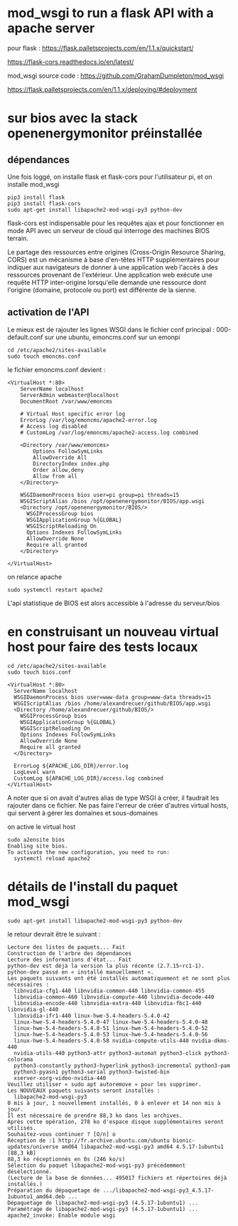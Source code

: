 # mod_wsgi to run a flask API with a apache server 

pour flask : https://flask.palletsprojects.com/en/1.1.x/quickstart/

https://flask-cors.readthedocs.io/en/latest/

mod_wsgi source code : https://github.com/GrahamDumpleton/mod_wsgi

https://flask.palletsprojects.com/en/1.1.x/deploying/#deployment

# sur bios avec la stack openenergymonitor préinstallée 

## dépendances

Une fois loggé, on installe flask et flask-cors pour l'utilisateur pi, et on installe mod_wsgi
```
pip3 install flask
pip3 install flask-cors
sudo apt-get install libapache2-mod-wsgi-py3 python-dev
```
flask-cors est indispensable pour les requêtes ajax et pour fonctionner en mode API avec un serveur de cloud qui interroge des machines BIOS terrain.

Le partage des ressources entre origines (Cross-Origin Resource Sharing, CORS) est un mécanisme à base d'en-têtes HTTP supplémentaires pour indiquer aux navigateurs de donner à une application web l'accès à des ressources provenant de l'extérieur. Une application web exécute une requête HTTP inter-origine lorsqu'elle demande une ressource dont l'origine (domaine, protocole ou port) est différente de la sienne. 

## activation de l'API

Le mieux est de rajouter les lignes WSGI dans le fichier conf principal : 000-default.conf sur une ubuntu, emoncms.conf sur un emonpi
```
cd /etc/apache2/sites-available
sudo touch emoncms.conf
```
le fichier emoncms.conf devient :
```
<VirtualHost *:80>
    ServerName localhost
    ServerAdmin webmaster@localhost
    DocumentRoot /var/www/emoncms

    # Virtual Host specific error log
    ErrorLog /var/log/emoncms/apache2-error.log
    # Access log disabled
    # CustomLog /var/log/emoncms/apache2-access.log combined

    <Directory /var/www/emoncms>
        Options FollowSymLinks
        AllowOverride All
        DirectoryIndex index.php
        Order allow,deny
        Allow from all
    </Directory>

    WSGIDaemonProcess bios user=pi group=pi threads=15
    WSGIScriptAlias /bios /opt/openenergymonitor/BIOS/app.wsgi
    <Directory /opt/openenergymonitor/BIOS/>
      WSGIProcessGroup bios
      WSGIApplicationGroup %{GLOBAL}
      WSGIScriptReloading On
      Options Indexes FollowSymLinks
      AllowOverride None
      Require all granted
    </Directory>

</VirtualHost>
```
on relance apache
```
sudo systemctl restart apache2
```
L'api statistique de BIOS est alors accessible à l'adresse du serveur/bios

# en construisant un nouveau virtual host pour faire des tests locaux

```
cd /etc/apache2/sites-available
sudo touch bios.conf
```
```
<VirtualHost *:80>
  ServerName localhost
  WSGIDaemonProcess bios user=www-data group=www-data threads=15
  WSGIScriptAlias /bios /home/alexandrecuer/github/BIOS/app.wsgi
  <Directory /home/alexandrecuer/github/BIOS/>
    WSGIProcessGroup bios
    WSGIApplicationGroup %{GLOBAL}
    WSGIScriptReloading On
    Options Indexes FollowSymLinks
    AllowOverride None
    Require all granted
  </Directory>

  ErrorLog ${APACHE_LOG_DIR}/error.log
  LogLevel warn
  CustomLog ${APACHE_LOG_DIR}/access.log combined
</VirtualHost>
```
A noter que si on avait d'autres alias de type WSGI à créer, il faudrait les rajouter dans ce fichier. 
Ne pas faire l'erreur de créer d'autres virtual hosts, qui servent à gérer les domaines et sous-domaines 

on active le virtual host
```
sudo a2ensite bios
Enabling site bios.
To activate the new configuration, you need to run:
  systemctl reload apache2
```

# détails de l'install du paquet mod_wsgi
```
sudo apt-get install libapache2-mod-wsgi-py3 python-dev
```
le retour devrait être le suivant :
```
Lecture des listes de paquets... Fait
Construction de l'arbre des dépendances       
Lecture des informations d'état... Fait
python-dev est déjà la version la plus récente (2.7.15~rc1-1).
python-dev passé en « installé manuellement ».
Les paquets suivants ont été installés automatiquement et ne sont plus nécessaires :
  libnvidia-cfg1-440 libnvidia-common-440 libnvidia-common-455
  libnvidia-common-460 libnvidia-compute-440 libnvidia-decode-440
  libnvidia-encode-440 libnvidia-extra-440 libnvidia-fbc1-440 libnvidia-gl-440
  libnvidia-ifr1-440 linux-hwe-5.4-headers-5.4.0-42
  linux-hwe-5.4-headers-5.4.0-47 linux-hwe-5.4-headers-5.4.0-48
  linux-hwe-5.4-headers-5.4.0-51 linux-hwe-5.4-headers-5.4.0-52
  linux-hwe-5.4-headers-5.4.0-53 linux-hwe-5.4-headers-5.4.0-56
  linux-hwe-5.4-headers-5.4.0-58 nvidia-compute-utils-440 nvidia-dkms-440
  nvidia-utils-440 python3-attr python3-automat python3-click python3-colorama
  python3-constantly python3-hyperlink python3-incremental python3-pam
  python3-pyasn1 python3-serial python3-twisted-bin
  xserver-xorg-video-nvidia-440
Veuillez utiliser « sudo apt autoremove » pour les supprimer.
Les NOUVEAUX paquets suivants seront installés :
  libapache2-mod-wsgi-py3
0 mis à jour, 1 nouvellement installés, 0 à enlever et 14 non mis à jour.
Il est nécessaire de prendre 88,3 ko dans les archives.
Après cette opération, 278 ko d'espace disque supplémentaires seront utilisés.
Souhaitez-vous continuer ? [O/n] o
Réception de :1 http://fr.archive.ubuntu.com/ubuntu bionic-updates/universe amd64 libapache2-mod-wsgi-py3 amd64 4.5.17-1ubuntu1 [88,3 kB]
88,3 ko réceptionnés en 0s (246 ko/s)              
Sélection du paquet libapache2-mod-wsgi-py3 précédemment désélectionné.
(Lecture de la base de données... 495017 fichiers et répertoires déjà installés.)
Préparation du dépaquetage de .../libapache2-mod-wsgi-py3_4.5.17-1ubuntu1_amd64.deb ...
Dépaquetage de libapache2-mod-wsgi-py3 (4.5.17-1ubuntu1) ...
Paramétrage de libapache2-mod-wsgi-py3 (4.5.17-1ubuntu1) ...
apache2_invoke: Enable module wsgi
```
